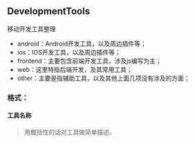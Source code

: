 ## DevelopmentTools
移动开发工具整理
* android：Android开发工具，以及周边插件等；
* ios：IOS开发工具，以及周边插件等；
* frontend：主要包含前端开发工具，涉及js编写为主；
* web：这里特指后端开发，及其常用工具；
* other：主要是指辅助工具，以及其他上面几项没有涉及的方面；

### 格式：
#### 工具名称
> 用概括性的话对工具做简单描述。

